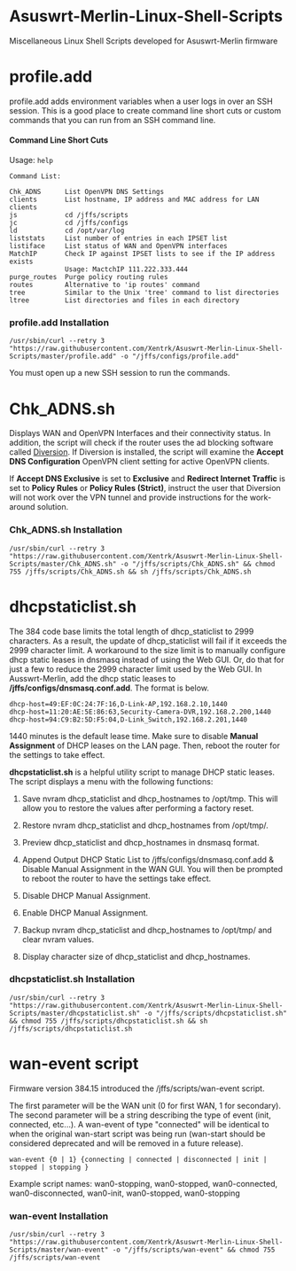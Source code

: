 # Asuswrt-Merlin-Linux-Shell-Scripts
Miscellaneous Linux Shell Scripts developed for Asuswrt-Merlin firmware

# profile.add

profile.add adds environment variables when a user logs in over an SSH session.  This is a good place to create command line short cuts or custom commands that you can run from an SSH command line.

#### Command Line Short Cuts
Usage: ```help```

```
Command List:

Chk_ADNS      List OpenVPN DNS Settings
clients       List hostname, IP address and MAC address for LAN clients
js            cd /jffs/scripts
jc            cd /jffs/configs
ld            cd /opt/var/log
liststats     List number of entries in each IPSET list
listiface     List status of WAN and OpenVPN interfaces
MatchIP       Check IP against IPSET lists to see if the IP address exists
              Usage: MactchIP 111.222.333.444
purge_routes  Purge policy routing rules
routes        Alternative to 'ip routes' command
tree          Similar to the Unix 'tree' command to list directories
ltree         List directories and files in each directory
```

### profile.add Installation
````
/usr/sbin/curl --retry 3 "https://raw.githubusercontent.com/Xentrk/Asuswrt-Merlin-Linux-Shell-Scripts/master/profile.add" -o "/jffs/configs/profile.add"
````
You must open up a new SSH session to run the commands.

# Chk_ADNS.sh

Displays WAN and OpenVPN Interfaces and their connectivity status.  In addition, the script will check if the router uses the ad blocking software called [Diversion](https://diversion.ch). If Diversion is installed, the script will examine the **Accept DNS Configuration** OpenVPN client setting for active OpenVPN clients.

If **Accept DNS Exclusive** is set to **Exclusive** and **Redirect Internet Traffic** is set to **Policy Rules** or
**Policy Rules (Strict)**, instruct the user that Diversion will not work over the VPN tunnel and provide instructions for the work-around solution.

### Chk_ADNS.sh Installation
````
/usr/sbin/curl --retry 3 "https://raw.githubusercontent.com/Xentrk/Asuswrt-Merlin-Linux-Shell-Scripts/master/Chk_ADNS.sh" -o "/jffs/scripts/Chk_ADNS.sh" && chmod 755 /jffs/scripts/Chk_ADNS.sh && sh /jffs/scripts/Chk_ADNS.sh
````

# dhcpstaticlist.sh

The 384 code base limits the total length of dhcp_staticlist to 2999 characters. As a result, the update of dhcp_staticlist will fail if it exceeds the 2999 character limit. A workaround to the size limit is to manually configure dhcp static leases in dnsmasq instead of using the Web GUI. Or, do that for just a few to reduce the 2999 character limit used by the Web GUI. In Ausswrt-Merlin, add the dhcp static leases to **/jffs/configs/dnsmasq.conf.add**. The format is below.  

````
dhcp-host=49:EF:0C:24:7F:16,D-Link-AP,192.168.2.10,1440
dhcp-host=11:20:AE:5E:86:63,Security-Camera-DVR,192.168.2.200,1440
dhcp-host=94:C9:B2:5D:F5:04,D-Link_Switch,192.168.2.201,1440
````

1440 minutes is the default lease time. Make sure to disable **Manual Assignment** of DHCP leases on the LAN page. Then, reboot the router for the settings to take effect.

**dhcpstaticlist.sh** is a helpful utility script to manage DHCP static leases. The script displays a menu with the following functions:

1. Save nvram dhcp_staticlist and dhcp_hostnames to /opt/tmp. This will allow you to restore the values after performing a factory reset.

2. Restore nvram dhcp_staticlist and dhcp_hostnames from /opt/tmp/.

3. Preview dhcp_staticlist and dhcp_hostnames in dnsmasq format.

4. Append Output DHCP Static List to /jffs/configs/dnsmasq.conf.add & Disable Manual Assignment in the WAN GUI. You will then be prompted to reboot the router to have the settings take effect.

5. Disable DHCP Manual Assignment.

6. Enable DHCP Manual Assignment.

7. Backup nvram dhcp_staticlist and dhcp_hostnames to /opt/tmp/ and clear nvram values.

8. Display character size of dhcp_staticlist and dhcp_hostnames.

### dhcpstaticlist.sh Installation
````
/usr/sbin/curl --retry 3 "https://raw.githubusercontent.com/Xentrk/Asuswrt-Merlin-Linux-Shell-Scripts/master/dhcpstaticlist.sh" -o "/jffs/scripts/dhcpstaticlist.sh" && chmod 755 /jffs/scripts/dhcpstaticlist.sh && sh /jffs/scripts/dhcpstaticlist.sh
````
# wan-event script
Firmware version 384.15 introduced the /jffs/scripts/wan-event script.

The first parameter will be the WAN unit (0 for first WAN, 1 for secondary). The second parameter will be a string describing the type of event (init, connected, etc...). A wan-event of type "connected" will be identical to when the original wan-start script was being run (wan-start should be considered deprecated and will be removed in a future release).

```
wan-event {0 | 1} {connecting | connected | disconnected | init | stopped | stopping }
```
Example script names:
  wan0-stopping, wan0-stopped, wan0-connected, wan0-disconnected, wan0-init, wan0-stopped, wan0-stopping

### wan-event Installation
````
/usr/sbin/curl --retry 3 "https://raw.githubusercontent.com/Xentrk/Asuswrt-Merlin-Linux-Shell-Scripts/master/wan-event" -o "/jffs/scripts/wan-event" && chmod 755 /jffs/scripts/wan-event
````
